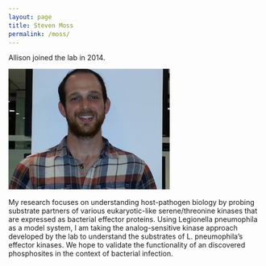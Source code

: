 ```yaml
---
layout: page
title: Steven Moss
permalink: /moss/
---
```

Allison joined the lab in 2014. 

![wong pic](../img/moss.jpg)



My research focuses on understanding host-pathogen biology by probing substrate partners of various eukaryotic-like serene/threonine kinases that are expressed as bacterial effector proteins. Using Legionella pneumophila as a model system, I am taking the analog-sensitive kinase approach developed by the lab to understand the substrates of L. pneumophila’s effector kinases. We hope to validate the functionality of an discovered phosphosites in the context of bacterial infection.